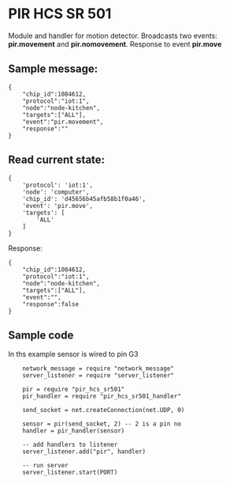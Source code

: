 # PIR HCS SR 501

Module and handler for motion detector. Broadcasts two events: **pir.movement** and **pir.nomovement**.
Response to event **pir.move**

## Sample message:

    {
        "chip_id":1084612,
        "protocol":"iot:1",
        "node":"node-kitchen",
        "targets":["ALL"],
        "event":"pir.movement",
        "response":""
    }

## Read current state:

    {
        'protocol': 'iot:1',
        'node': 'computer',
        'chip_id': 'd45656b45afb58b1f0a46',
        'event': 'pir.move',
        'targets': [
            'ALL'
        ]
    }
    
Response:
    
    {
        "chip_id":1084612,
        "protocol":"iot:1",
        "node":"node-kitchen",
        "targets":["ALL"],
        "event":"",
        "response":false
    }


## Sample code

In ths example sensor is wired to pin G3

        network_message = require "network_message"
        server_listener = require "server_listener"
        
        pir = require "pir_hcs_sr501"
        pir_handler = require "pir_hcs_sr501_handler"
        
        send_socket = net.createConnection(net.UDP, 0)
        
        sensor = pir(send_socket, 2) -- 2 is a pin no
        handler = pir_handler(sensor)
        
        -- add handlers to listener
        server_listener.add("pir", handler)

        -- run server
        server_listener.start(PORT)